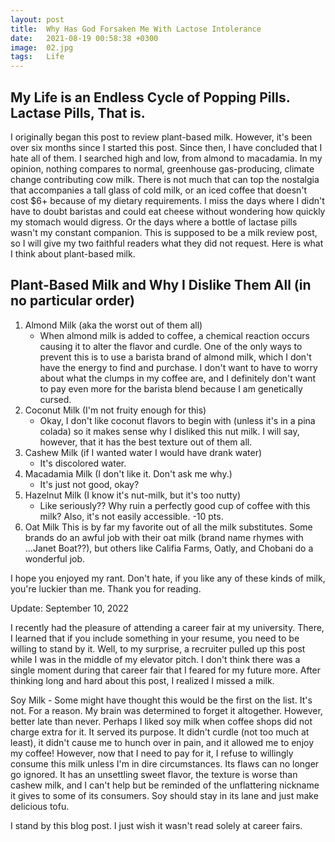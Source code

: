 ```yaml
---
layout: post
title:  Why Has God Forsaken Me With Lactose Intolerance
date:   2021-08-19 00:58:38 +0300
image:  02.jpg
tags:   Life
---
```


## My Life is an Endless Cycle of Popping Pills. Lactase Pills, That is. 

I originally began this post to review plant-based milk. However, it's been over six months since I started this post. Since then, I have concluded that I hate all of them. I searched high and low, from almond to macadamia. In my opinion, nothing compares to normal, greenhouse gas-producing, climate change contributing cow milk. There is not much that can top the nostalgia that accompanies a tall glass of cold milk, or an iced coffee that doesn't cost $6+ because of my dietary requirements. I miss the days where I didn't have to doubt baristas and could eat cheese without wondering how quickly my stomach would digress. Or the days where a bottle of lactase pills wasn't my constant companion. This is supposed to be a milk review post, so I will give my two faithful readers what they did not request. Here is what I think about plant-based milk. 

## Plant-Based Milk and Why I Dislike Them All (in no particular order)

1. Almond Milk (aka the worst out of them all)
    - When almond milk is added to coffee, a chemical reaction occurs causing it to alter the flavor and curdle. One of the only ways to prevent this is to use a barista brand of almond milk, which I don't have the energy to find and purchase. I don't want to have to worry about what the clumps in my coffee are, and I definitely don't want to pay even more for the barista blend because I am genetically cursed. 
2. Coconut Milk (I'm not fruity enough for this)
    - Okay, I don't like coconut flavors to begin with (unless it's in a pina colada) so it makes sense why I disliked this nut milk. I will say, however, that it has the best texture out of them all. 
3. Cashew Milk (if I wanted water I would have drank water) 
    - It's discolored water. 
4. Macadamia Milk (I don't like it. Don't ask me why.) 
    - It's just not good, okay? 
6. Hazelnut Milk (I know it's nut-milk, but it's too nutty) 
    - Like seriously?? Why ruin a perfectly good cup of coffee with this milk? Also, it's not easily accessible. -10 pts. 
8. Oat Milk
    This is by far my favorite out of all the milk substitutes. Some brands do an awful job with their oat milk (brand name rhymes with ...Janet Boat??), but others like Califia Farms, Oatly, and Chobani do a wonderful job. 

I hope you enjoyed my rant. Don't hate, if you like any of these kinds of milk, you're luckier than me. Thank you for reading.

Update:
September 10, 2022

I recently had the pleasure of attending a career fair at my university. There, I learned that if you include something in your resume, you need to be willing to stand by it. Well, to my surprise, a recruiter pulled up this post while I was in the middle of my elevator pitch. I don't think there was a single moment during that career fair that I feared for my future more. After thinking long and hard about this post, I realized I missed a milk. 

Soy Milk
    - Some might have thought this would be the first on the list. It's not. For a reason. My brain was determined to forget it altogether. However, better late than never. Perhaps I liked soy milk when coffee shops did not charge extra for it. It served its purpose. It didn't curdle (not too much at least), it didn't cause me to hunch over in pain, and it allowed me to enjoy my coffee! However, now that I need to pay for it, I refuse to willingly consume this milk unless I'm in dire circumstances. Its flaws can no longer go ignored. It has an unsettling sweet flavor, the texture is worse than cashew milk, and I can't help but be reminded of the unflattering nickname it gives to some of its consumers. Soy should stay in its lane and just make delicious tofu. 

I stand by this blog post. I just wish it wasn't read solely at career fairs. 
